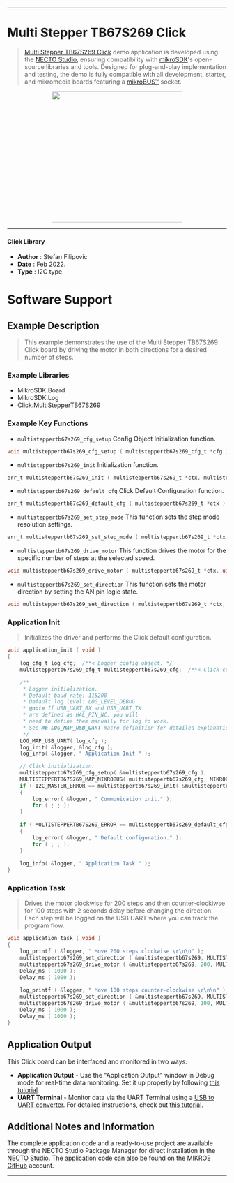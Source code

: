 
---
# Multi Stepper TB67S269 Click

> [Multi Stepper TB67S269 Click](https://www.mikroe.com/?pid_product=MIKROE-5045) demo application is developed using
the [NECTO Studio](https://www.mikroe.com/necto), ensuring compatibility with [mikroSDK](https://www.mikroe.com/mikrosdk)'s
open-source libraries and tools. Designed for plug-and-play implementation and testing, the demo is fully compatible with
all development, starter, and mikromedia boards featuring a [mikroBUS&trade;](https://www.mikroe.com/mikrobus) socket.

<p align="center">
  <img src="https://www.mikroe.com/?pid_product=MIKROE-5045&image=1" height=300px>
</p>

---

#### Click Library

- **Author**        : Stefan Filipovic
- **Date**          : Feb 2022.
- **Type**          : I2C type

# Software Support

## Example Description

> This example demonstrates the use of the Multi Stepper TB67S269 Click board by driving the motor in both directions for a desired number of steps.

### Example Libraries

- MikroSDK.Board
- MikroSDK.Log
- Click.MultiStepperTB67S269

### Example Key Functions

- `multisteppertb67s269_cfg_setup` Config Object Initialization function.
```c
void multisteppertb67s269_cfg_setup ( multisteppertb67s269_cfg_t *cfg );
```

- `multisteppertb67s269_init` Initialization function.
```c
err_t multisteppertb67s269_init ( multisteppertb67s269_t *ctx, multisteppertb67s269_cfg_t *cfg );
```

- `multisteppertb67s269_default_cfg` Click Default Configuration function.
```c
err_t multisteppertb67s269_default_cfg ( multisteppertb67s269_t *ctx );
```

- `multisteppertb67s269_set_step_mode` This function sets the step mode resolution settings.
```c
err_t multisteppertb67s269_set_step_mode ( multisteppertb67s269_t *ctx, uint8_t mode );
```

- `multisteppertb67s269_drive_motor` This function drives the motor for the specific number of steps at the selected speed.
```c
void multisteppertb67s269_drive_motor ( multisteppertb67s269_t *ctx, uint32_t steps, uint8_t speed );
```

- `multisteppertb67s269_set_direction` This function sets the motor direction by setting the AN pin logic state.
```c
void multisteppertb67s269_set_direction ( multisteppertb67s269_t *ctx, uint8_t dir );
```

### Application Init

> Initializes the driver and performs the Click default configuration.

```c
void application_init ( void )
{
    log_cfg_t log_cfg;  /**< Logger config object. */
    multisteppertb67s269_cfg_t multisteppertb67s269_cfg;  /**< Click config object. */

    /** 
     * Logger initialization.
     * Default baud rate: 115200
     * Default log level: LOG_LEVEL_DEBUG
     * @note If USB_UART_RX and USB_UART_TX 
     * are defined as HAL_PIN_NC, you will 
     * need to define them manually for log to work. 
     * See @b LOG_MAP_USB_UART macro definition for detailed explanation.
     */
    LOG_MAP_USB_UART( log_cfg );
    log_init( &logger, &log_cfg );
    log_info( &logger, " Application Init " );

    // Click initialization.
    multisteppertb67s269_cfg_setup( &multisteppertb67s269_cfg );
    MULTISTEPPERTB67S269_MAP_MIKROBUS( multisteppertb67s269_cfg, MIKROBUS_1 );
    if ( I2C_MASTER_ERROR == multisteppertb67s269_init( &multisteppertb67s269, &multisteppertb67s269_cfg ) ) 
    {
        log_error( &logger, " Communication init." );
        for ( ; ; );
    }
    
    if ( MULTISTEPPERTB67S269_ERROR == multisteppertb67s269_default_cfg ( &multisteppertb67s269 ) )
    {
        log_error( &logger, " Default configuration." );
        for ( ; ; );
    }
    
    log_info( &logger, " Application Task " );
}
```

### Application Task

> Drives the motor clockwise for 200 steps and then counter-clockiwse for 100 steps with 2 seconds delay before changing the direction.
Each step will be logged on the USB UART where you can track the program flow.

```c
void application_task ( void )
{
    log_printf ( &logger, " Move 200 steps clockwise \r\n\n" );
    multisteppertb67s269_set_direction ( &multisteppertb67s269, MULTISTEPPERTB67S269_DIR_CW );
    multisteppertb67s269_drive_motor ( &multisteppertb67s269, 200, MULTISTEPPERTB67S269_SPEED_FAST );
    Delay_ms ( 1000 );
    Delay_ms ( 1000 );
    
    log_printf ( &logger, " Move 100 steps counter-clockwise \r\n\n" );
    multisteppertb67s269_set_direction ( &multisteppertb67s269, MULTISTEPPERTB67S269_DIR_CCW );
    multisteppertb67s269_drive_motor ( &multisteppertb67s269, 100, MULTISTEPPERTB67S269_SPEED_FAST );
    Delay_ms ( 1000 );
    Delay_ms ( 1000 );
}
```

## Application Output

This Click board can be interfaced and monitored in two ways:
- **Application Output** - Use the "Application Output" window in Debug mode for real-time data monitoring.
Set it up properly by following [this tutorial](https://www.youtube.com/watch?v=ta5yyk1Woy4).
- **UART Terminal** - Monitor data via the UART Terminal using
a [USB to UART converter](https://www.mikroe.com/click/interface/usb?interface*=uart,uart). For detailed instructions,
check out [this tutorial](https://help.mikroe.com/necto/v2/Getting%20Started/Tools/UARTTerminalTool).

## Additional Notes and Information

The complete application code and a ready-to-use project are available through the NECTO Studio Package Manager for 
direct installation in the [NECTO Studio](https://www.mikroe.com/necto). The application code can also be found on
the MIKROE [GitHub](https://github.com/MikroElektronika/mikrosdk_click_v2) account.

---

